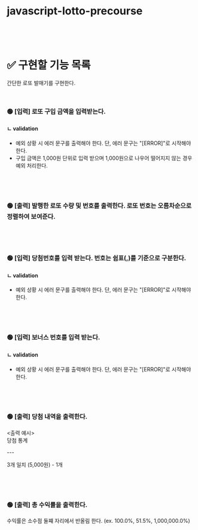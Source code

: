 # javascript-lotto-precourse

&nbsp;

&nbsp;

# ✅ 구현할 기능 목록

간단한 로또 발매기를 구현한다.

&nbsp;

### 🟢 [입력] 로또 구입 금액을 입력받는다.

#### ㄴ validation

- 예외 상황 시 에러 문구를 출력해야 한다. 단, 에러 문구는 "[ERROR]"로 시작해야 한다.
- 구입 금액은 1,000원 단위로 입력 받으며 1,000원으로 나우어 떨어지지 않는 경우 예외 처리한다.

&nbsp;

&nbsp;

### 🟢 [출력] 발행한 로또 수량 및 번호를 출력한다. 로또 번호는 오름차순으로 정렬하여 보여준다.

&nbsp;

&nbsp;

### 🟢 [입력] 당첨번호를 입력 받는다. 번호는 쉼표(,)를 기준으로 구분한다.

#### ㄴ validation

- 예외 상황 시 에러 문구를 출력해야 한다. 단, 에러 문구는 "[ERROR]"로 시작해야 한다.

&nbsp;

&nbsp;

### 🟢 [입력] 보너스 번호를 입력 받는다.

#### ㄴ validation

- 예외 상황 시 에러 문구를 출력해야 한다. 단, 에러 문구는 "[ERROR]"로 시작해야 한다.

&nbsp;

&nbsp;

### 🟢 [출력] 당첨 내역을 출력한다.

<출력 예시>  
당첨 통계

\---

3개 일치 (5,000원) - 1개

&nbsp;

&nbsp;

### 🟢 [출력] 총 수익률을 출력한다.

수익률은 소수점 둘쨰 자리에서 반올림 한다. (ex. 100.0%, 51.5%, 1,000,000.0%)
